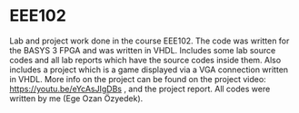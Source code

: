# EEE102
Lab and project work done in the course EEE102. The code was written for the BASYS 3 FPGA and was written in VHDL. Includes some lab source codes and all lab reports which have the source codes inside them. Also includes a project which is a game displayed via a VGA connection written in VHDL. More info on the project can be found on the project video: https://youtu.be/eYcAsJIgDBs , and the project report. All codes were written by me (Ege Ozan Özyedek).
